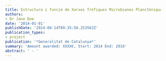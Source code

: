 ```yaml
---
title: Estructura i funció de Xarxes Tròfiques Microbianes Planctòniques
authors:
- Dr Jane Doe
date: '2014-01-01'
publishDate: '2024-08-14T09:35:58.253563Z'
publication_types:
- project
publication: '*Generalitat de Catalunya*'
summary: 'Amount awarded: XXXX€, Start: 2014 End: 2016'
abstract: ' - '
---
```

